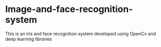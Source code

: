 # Image-and-face-recognition-system
This is an iris and face recognition system developed using OpenCv and deep learning libraries
